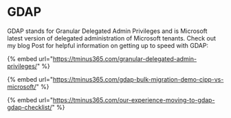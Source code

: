 # GDAP

GDAP stands for Granular Delegated Admin Privileges and is Microsoft latest version of delegated administration of Microsoft tenants. Check out my blog Post for helpful information on getting up to speed with GDAP:

{% embed url="https://tminus365.com/granular-delegated-admin-privileges/" %}

{% embed url="https://tminus365.com/gdap-bulk-migration-demo-cipp-vs-microsoft/" %}

{% embed url="https://tminus365.com/our-experience-moving-to-gdap-gdap-checklist/" %}
